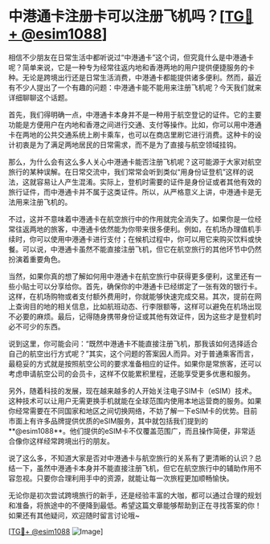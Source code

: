 # 中港通卡注册卡可以注册飞机吗？[[TG💪+ @esim1088](https://t.me/s/esim1088)]

相信不少朋友在日常生活中都听说过“中港通卡”这个词，但究竟什么是中港通卡呢？简单来说，它是一种专为经常往返内地和香港两地的用户提供便捷服务的卡种。无论是跨境出行还是日常生活消费，中港通卡都能提供诸多便利。然而，最近有不少人提出了一个有趣的问题：中港通卡能不能用来注册飞机呢？今天我们就来详细聊聊这个话题。

首先，我们得明确一点，中港通卡本身并不是一种用于航空登记的证件。它的主要功能是方便用户在内地和香港之间进行交通、支付等操作。比如，你可以用中港通卡在两地的公共交通系统上刷卡乘车，也可以在商店里刷它进行消费。这种卡的设计初衷是为了满足两地居民的日常需求，而不是为了直接与航空领域挂钩。

那么，为什么会有这么多人关心中港通卡能否注册飞机呢？这可能源于大家对航空旅行的某种误解。在日常交流中，我们常常会听到类似“用身份证登机”这样的说法，这就容易让人产生混淆。实际上，登机时需要的证件是身份证或者其他有效的旅行证件，而中港通卡并不属于这类证件。所以，从严格意义上讲，中港通卡是无法用来注册飞机的。

不过，这并不意味着中港通卡在航空旅行中的作用就完全消失了。如果你是一位经常往返两地的旅客，中港通卡依然能为你带来很多便利。例如，在机场办理值机手续时，你可以使用中港通卡进行支付；在候机过程中，你可以用它来购买饮料或快餐。可以说，中港通卡虽然不能直接注册飞机，但它在航空旅行的其他环节中仍然扮演着重要角色。

当然，如果你真的想了解如何用中港通卡在航空旅行中获得更多便利，这里还有一些小贴士可以分享给你。首先，确保你的中港通卡已经绑定了一张有效的银行卡。这样，在机场购物或者支付额外费用时，你就能够快速完成交易。其次，提前在网上查询目的地的相关信息，比如航班动态、行李限额等，这样可以避免在机场出现不必要的麻烦。最后，记得随身携带身份证或其他有效证件，因为这些才是登机时必不可少的东西。

说到这里，你可能会问：“既然中港通卡不能直接注册飞机，那我该如何选择适合自己的航空出行方式呢？”其实，这个问题的答案因人而异。对于普通乘客而言，最稳妥的方式就是按照航空公司的要求准备相应的证件。如果你是常旅客，还可以考虑申请航空公司的会员卡，这样不仅能累积里程，还能享受更多优惠和服务。

另外，随着科技的发展，现在越来越多的人开始关注电子SIM卡（eSIM）技术。这种技术可以让用户无需更换手机就能在全球范围内使用本地运营商的服务。如果你经常需要在不同国家和地区之间切换网络，不妨了解一下eSIM卡的优势。目前市面上有许多品牌提供优质的eSIM服务，其中就包括我们提到的**@esim1088**。他们提供的eSIM卡不仅覆盖范围广，而且操作简便，非常适合像你这样经常跨境出行的朋友。

说了这么多，不知道大家是否对中港通卡与航空旅行的关系有了更清晰的认识？总结一下，虽然中港通卡本身并不能直接注册飞机，但它在航空旅行中的辅助作用不容忽视。只要你合理利用手中的资源，就能让每一次旅程更加顺畅愉快。

无论你是初次尝试跨境旅行的新手，还是经验丰富的大咖，都可以通过合理的规划和准备，将旅途中的不便降到最低。希望这篇文章能够帮助到正在寻找答案的你！如果还有其他疑问，欢迎随时留言讨论哦~

[[TG💪+ @esim1088](https://t.me/s/esim1088) ![Image](https://i.postimg.cc/4NQfJmqS/Snipaste-2025-05-13-00-14-12.png)]